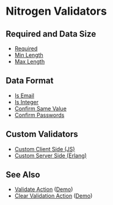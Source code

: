 
# Nitrogen Validators

## Required and Data Size
 *  [Required](is_required.html)
 *  [Min Length](min_length.html)
 *  [Max Length](max_length.html)

## Data Format
 *  [Is Email](is_email.html)
 *  [Is Integer](is_integer.html)
 *  [Confirm Same Value](confirm_same.html)
 *  [Confirm Passwords](confirm_password.html)

## Custom Validators
 *  [Custom Client Side (JS)](js_custom.html)
 *  [Custom Server Side (Erlang)](custom.html)

## See Also
 *  [Validate Action](validate.html) ([Demo](http://nitrogenproject.com/demos/validation))
 *  [Clear Validation Action](clear_validation.html) ([Demo](http://nitrogenproject.com/demos/clear_validation))
